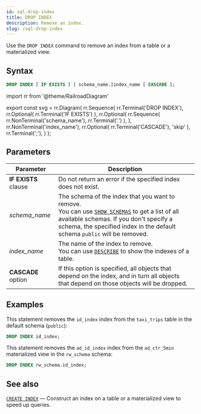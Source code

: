 ```yaml
---
id: sql-drop-index
title: DROP INDEX
description: Remove an index.
slug: /sql-drop-index
---
```


<head>
  <link rel="canonical" href="https://docs.risingwave.com/docs/current/sql-drop-index/" />
</head>

Use the `DROP INDEX` command to remove an index from a table or a materialized view.

## Syntax

```sql
DROP INDEX [ IF EXISTS ] [ schema_name.]index_name [ CASCADE ];
```

import rr from '@theme/RailroadDiagram'

export const svg = rr.Diagram(
rr.Sequence(
rr.Terminal('DROP INDEX'),
rr.Optional(
rr.Terminal('IF EXISTS')
),
rr.Optional(
rr.Sequence(
rr.NonTerminal('schema_name'),
rr.Terminal('.')
),
),
rr.NonTerminal('index_name'),
rr.Optional(
rr.Terminal('CASCADE'), 'skip'
),
rr.Terminal(';'),
)
);

<Drawer SVG={svg} />

## Parameters

| Parameter            | Description                                                                                                                                                                                                                                          |
| -------------------- | ---------------------------------------------------------------------------------------------------------------------------------------------------------------------------------------------------------------------------------------------------- |
| **IF EXISTS** clause | Do not return an error if the specified index does not exist.                                                                                                                                                                                        |
| _schema_name_        | The schema of the index that you want to remove. <br /> You can use [`SHOW SCHEMAS`](sql-show-schemas.md) to get a list of all available schemas. If you don't specify a schema, the specified index in the default schema `public` will be removed. |
| _index_name_         | The name of the index to remove. <br/> You can use [`DESCRIBE`](sql-describe.md) to show the indexes of a table.                                                                                                                                     |
| **CASCADE** option   | If this option is specified, all objects that depend on the index, and in turn all objects that depend on those objects will be dropped.                                                                                                             |

## Examples

This statement removes the `id_index` index from the `taxi_trips` table in the default schema (`public`):

```sql
DROP INDEX id_index;
```

This statement removes the `ad_id_index` index from the `ad_ctr_5min` materialized view in the `rw_schema` schema:

```sql
DROP INDEX rw_schema.id_index;
```

## See also

[`CREATE INDEX`](sql-create-index.md) — Construct an index on a table or a materialized view to speed up queries.
